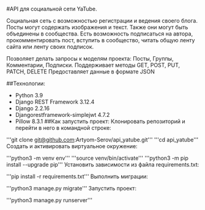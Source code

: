 #API для социальной сети YaTube.

Социальная сеть с возможностью регистрации и ведения своего блога. Посты могут содержать изображения и текст. Также они могут быть объединены в сообщества. Есть возможность подписаться на автора, прокомментировать пост, вступить в сообщество, читать общую ленту сайта или ленту своих подписок.

Позволяет делать запросы к моделям проекта: Посты, Группы, Комментарии, Подписки. Поддерживает методы GET, POST, PUT, PATCH, DELETE Предоставляет данные в формате JSON

##Технологии:
- Python 3.9
- Django REST Framework 3.12.4
- Django 2.2.16
- Djangorestframework-simplejwt 4.7.2
- Pillow 8.3.1
##Как запустить проект:
Клонировать репозиторий и перейти в него в командной строке:

'''git clone git@github.com:Artyom-Serov/api_yatube.git'''
'''cd api_yatube'''
Cоздать и активировать виртуальное окружение:

'''python3 -m venv env'''
'''source venv/bin/activate'''
'''python3 -m pip install --upgrade pip'''
Установить зависимости из файла requirements.txt:

'''pip install -r requirements.txt'''
Выполнить миграции:

'''python3 manage.py migrate'''
Запустить проект:

'''python3 manage.py runserver'''
